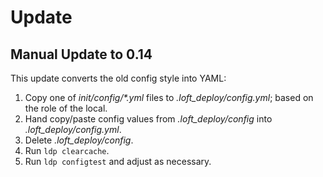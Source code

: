 # Update

## Manual Update to 0.14

This update converts the old config style into YAML:

1. Copy one of _init/config/*.yml_ files to _.loft_deploy/config.yml_; based on the role of the local.
1. Hand copy/paste config values from _.loft_deploy/config_ into _.loft_deploy/config.yml_.
1. Delete _.loft_deploy/config_.
1. Run `ldp clearcache`.
1. Run `ldp configtest` and adjust as necessary.

